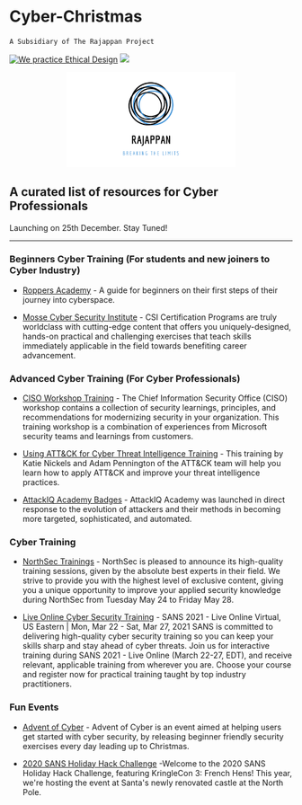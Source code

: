 # Cyber-Christmas
```
A Subsidiary of The Rajappan Project
```
<a href='https://ind.ie/ethical-design'><img style='margin-left: auto; margin-right: auto;' alt='We practice Ethical Design' src='https://img.shields.io/badge/Ethical_Design-_▲_❤_-blue.svg'></a>
![](https://visitor-badge.laobi.icu/badge?page_id=kaiiyer.christmas)

<div style='display: block; width: 300px; margin-left: auto; margin-right: auto;'><img style='margin-left: auto; margin-right: auto; margin-bottom: 0; ' alt='Rajappan: Breaking the limits' src='Logo.png'></div>

## A curated list of resources for Cyber Professionals

Launching on 25th December. Stay Tuned!

----------------------------

### Beginners Cyber Training (For students and new joiners to Cyber Industry)

- [Roppers Academy](https://www.hoppersroppers.org/index.html) - A guide for beginners on their first steps of their journey into cyberspace.

- [Mosse Cyber Security Institute](https://www.mosse-institute.com/certifications/mics-introduction-to-cyber-security.html) - CSI Certification Programs are truly worldclass with cutting-edge content that offers you uniquely-designed, hands-on practical and challenging exercises that teach skills immediately applicable in the field towards benefiting career advancement. 

### Advanced Cyber Training (For Cyber Professionals)

- [CISO Workshop Training](https://docs.microsoft.com/en-us/security/ciso-workshop/ciso-workshop) - The Chief Information Security Office (CISO) workshop contains a collection of security learnings, principles, and recommendations for modernizing security in your organization. This training workshop is a combination of experiences from Microsoft security teams and learnings from customers.

- [Using ATT&CK for Cyber Threat Intelligence Training](https://attack.mitre.org/resources/training/cti/) - This training by Katie Nickels and Adam Pennington of the ATT&CK team will help you learn how to apply ATT&CK and improve your threat intelligence practices. 

- [AttackIQ Academy Badges](https://academy.attackiq.com) - AttackIQ Academy was launched in direct response to the evolution of attackers and their methods in becoming more targeted, sophisticated, and automated.

### Cyber Training

- [NorthSec Trainings](https://www.nsec.io/training-sessions/) - NorthSec is pleased to announce its high-quality training sessions, given by the absolute best experts in their field. We strive to provide you with the highest level of exclusive content, giving you a unique opportunity to improve your applied security knowledge during NorthSec from Tuesday May 24 to Friday May 28.

- [Live Online Cyber Security Training](https://www.sans.org/event/sans-2021-live-online) - SANS 2021 - Live Online Virtual, US Eastern | Mon, Mar 22 - Sat, Mar 27, 2021
SANS is committed to delivering high-quality cyber security training so you can keep your skills sharp and stay ahead of cyber threats. Join us for interactive training during SANS 2021 - Live Online (March 22-27, EDT), and receive relevant, applicable training from wherever you are. Choose your course and register now for practical training taught by top industry practitioners.

### Fun Events

- [Advent of Cyber](https://www.tryhackme.com/christmas) - Advent of Cyber is an event aimed at helping users get started with cyber security, by releasing beginner friendly security exercises every day leading up to Christmas.

- [2020 SANS Holiday Hack Challenge](https://holidayhackchallenge.com/2020/) -Welcome to the 2020 SANS Holiday Hack Challenge, featuring KringleCon 3: French Hens! This year, we're hosting the event at Santa's newly renovated castle at the North Pole.



